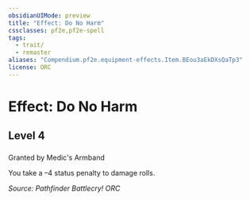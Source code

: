```yaml
---
obsidianUIMode: preview
title: "Effect: Do No Harm"
cssclasses: pf2e,pf2e-spell
tags:
  - trait/
  - remaster
aliases: "Compendium.pf2e.equipment-effects.Item.BEou3aEkDXsQaTp3"
license: ORC
---
```

# Effect: Do No Harm
## Level 4
### 






Granted by Medic's Armband

You take a –4 status penalty to damage rolls.

*Source: Pathfinder Battlecry!*
*ORC*